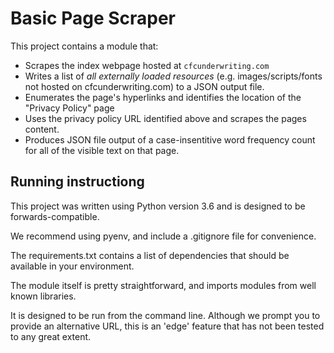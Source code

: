 # Basic Page Scraper

This project contains a module that:

- Scrapes the index webpage hosted at `cfcunderwriting.com`
- Writes a list of _all externally loaded resources_ (e.g. images/scripts/fonts not hosted
  on cfcunderwriting.com) to a JSON output file.
- Enumerates the page's hyperlinks and identifies the location of the "Privacy Policy"
  page
- Uses the privacy policy URL identified above and scrapes the pages content.
- Produces JSON file output of a case-insentitive word frequency count for all of the visible text on that page.

## Running instructiong

This project was written using Python version 3.6 and is designed to be forwards-compatible.

We recommend using pyenv, and include a .gitignore file for convenience.

The requirements.txt contains a list of dependencies that should be available in your environment.

The module itself is pretty straightforward, and imports modules from well known libraries.

It is designed to be run from the command line. Although we prompt you to provide an alternative URL, this is an 'edge' feature that has not been tested to any great extent.

